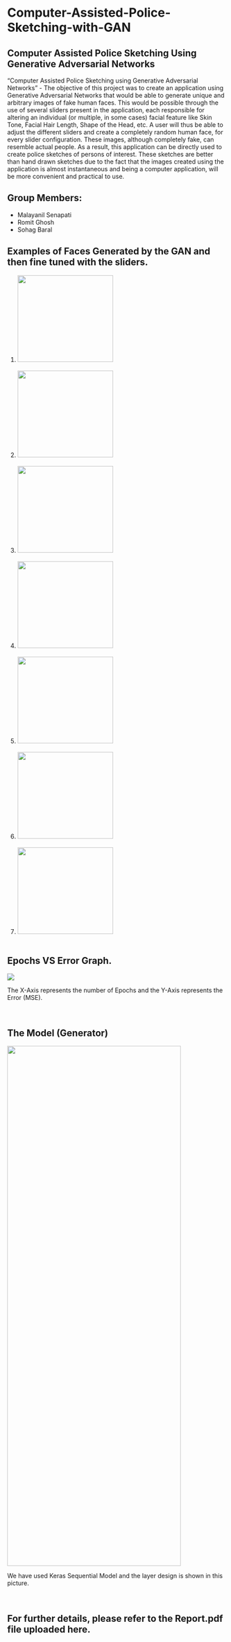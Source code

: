 # Computer-Assisted-Police-Sketching-with-GAN
<h2>Computer Assisted Police Sketching Using Generative Adversarial Networks</h2>

“Computer Assisted Police Sketching using Generative Adversarial  Networks” - The objective of this project was to create an application using Generative Adversarial Networks that would be able to generate unique and arbitrary images of fake human faces. This would be possible through the use of several sliders present in the application, each responsible for altering an individual (or multiple, in some cases) facial feature like Skin Tone, Facial Hair Length, Shape of the Head, etc. A user will thus be able to adjust the different sliders and create a completely random human face, for every slider configuration. These images, although completely fake, can resemble actual people. As a result, this application can be directly used to create police sketches of persons of interest. These sketches are better than hand drawn sketches due to the fact that the images created using the application is almost instantaneous and being a computer application, will be more convenient and practical to use. 

<h2>Group Members: </h2>
<ul>
  <li> Malayanil Senapati </li>
  <li> Romit Ghosh </li>
  <li> Sohag Baral </li>
</ul>
  
 <h2>Examples of Faces Generated by the GAN and then fine tuned with the sliders.</h2>
 <centre>
 <ol>
    <li> <img src = "https://github.com/sohagbaral/Computer-Assisted-Police-Sketching-with-GAN/blob/master/Generated%20Faces/Gen_1.jpg" height = 200 width = 220> </li> <br>
    <li> <img src = "https://github.com/sohagbaral/Computer-Assisted-Police-Sketching-with-GAN/blob/master/Generated%20Faces/Gen_2.jpg" height = 200 width = 220> </li> <br>
    <li> <img src = "https://github.com/sohagbaral/Computer-Assisted-Police-Sketching-with-GAN/blob/master/Generated%20Faces/Gen_3.jpg" height = 200 width = 220> </li> <br>
    <li> <img src = "https://github.com/sohagbaral/Computer-Assisted-Police-Sketching-with-GAN/blob/master/Generated%20Faces/Gen_4.jpg" height = 200 width = 220> </li> <br>
    <li> <img src = "https://github.com/sohagbaral/Computer-Assisted-Police-Sketching-with-GAN/blob/master/Generated%20Faces/Gen_5.jpg" height = 200 width = 220> </li> <br>
    <li> <img src = "https://github.com/sohagbaral/Computer-Assisted-Police-Sketching-with-GAN/blob/master/Generated%20Faces/Gen_6.jpg" height = 200 width = 220> </li> <br>
    <li> <img src = "https://github.com/sohagbaral/Computer-Assisted-Police-Sketching-with-GAN/blob/master/Generated%20Faces/Gen_7.jpg" height = 200 width = 220> </li> <br>
 </ol>
 </centre>
 <h2>Epochs VS Error Graph.</h2>
 <img src = "https://github.com/sohagbaral/Computer-Assisted-Police-Sketching-with-GAN/blob/master/X-Epochs%20vs%20Y-Error.png">
 <p> The X-Axis represents the number of Epochs and the Y-Axis represents the Error (MSE). </p><br>
 
 <h2>The Model (Generator)</h2>
 <img src = "https://github.com/sohagbaral/Computer-Assisted-Police-Sketching-with-GAN/blob/master/Model%20PNG.png" height = 1200 width = 400>
 <p> We have used Keras Sequential Model and the layer design is shown in this picture. </p><br>
 
 <h2>For further details, please refer to the Report.pdf file uploaded here. </h2>
